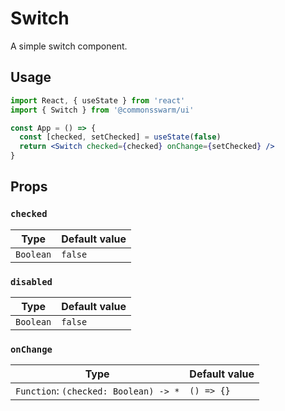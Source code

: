 # Switch

A simple switch component.

## Usage

```jsx
import React, { useState } from 'react'
import { Switch } from '@commonsswarm/ui'

const App = () => {
  const [checked, setChecked] = useState(false)
  return <Switch checked={checked} onChange={setChecked} />
}
```

## Props

### `checked`

| Type      | Default value |
| --------- | ------------- |
| `Boolean` | `false`       |

### `disabled`

| Type      | Default value |
| --------- | ------------- |
| `Boolean` | `false`       |

### `onChange`

| Type                                  | Default value |
| ------------------------------------- | ------------- |
| `Function`: `(checked: Boolean) -> *` | `() => {}`    |
